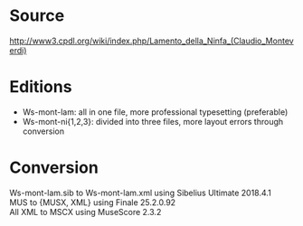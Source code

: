 # Source

http://www3.cpdl.org/wiki/index.php/Lamento_della_Ninfa_(Claudio_Monteverdi)

# Editions

* Ws-mont-lam: all in one file, more professional typesetting (preferable)
* Ws-mont-ni{1,2,3}: divided into three files, more layout errors through conversion

# Conversion

Ws-mont-lam.sib to Ws-mont-lam.xml using Sibelius Ultimate 2018.4.1\
MUS to {MUSX, XML} using Finale 25.2.0.92\
All XML to MSCX using MuseScore 2.3.2